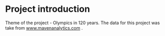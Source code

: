 # Project introduction
Theme of the project - Olympics in 120 years. 
The data for this project was take from www.mavenanalytics.com . 
